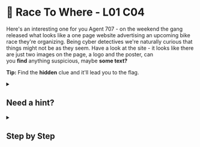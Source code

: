 # 🚖 Race To Where - L01 C04

Here's an interesting one for you Agent 707 - on the weekend the gang released what looks like a one page website advertising an upcoming bike race they're organizing. Being cyber detectives we're naturally curious that things might not be as they seem. Have a look at the site - it looks like there are just two images on the page, a logo and the poster, can you **find** anything suspicious, maybe **some text?**

**Tip:** Find the **hidden** clue and it'll lead you to the flag.

<details><summary>

## Need a hint?</summary>

> 💡 Hint: Try highlighting the whole page (i.e. select all), does it reveal anything else?

</details>

<details><summary>

## Step by Step</summary>

- Highlight the page to find text that says “Go to `/secret.html`”
- Entering this at the end of the url gets you the flag, which is randomized

![image of what the correct webpage should look like](/assets/racetowhere1.jpg)

</details>
